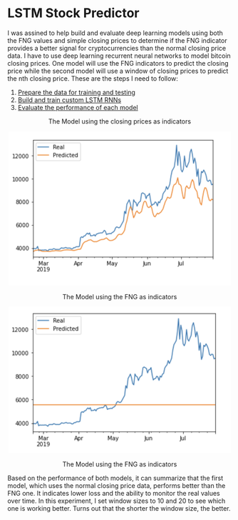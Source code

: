 # LSTM Stock Predictor

I was assined to help build and evaluate deep learning models using both the FNG values and simple closing prices to determine if the FNG indicator provides a better signal for cryptocurrencies than the normal closing price data. I have to use deep learning recurrent neural networks to model bitcoin closing prices. One model will use the FNG indicators to predict the closing price while the second model will use a window of closing prices to predict the nth closing price. These are the steps I need to follow:
1. [Prepare the data for training and testing](#prepare-the-data-for-training-and-testing)
2. [Build and train custom LSTM RNNs](#build-and-train-custom-lstm-rnns)
3. [Evaluate the performance of each model](#evaluate-the-performance-of-each-model)

<p align="center">The Model using the closing prices as indicators</p>
<p align="center">
<img src="https://github.com/padthai-sketch/Deep-Learning/blob/main/Images/closing.png" alt="drawing" width="500"/></p>

<p align="center">The Model using the FNG as indicators</p>
<p align="center">
<img src="https://github.com/padthai-sketch/Deep-Learning/blob/main/Images/fng.png" alt="drawing" width="500"/></p>
<p align="center">The Model using the FNG as indicators</p>

Based on the performance of both models, it can summarize that the first model, which uses the normal closing price data, performs better than the FNG one. It indicates lower loss and the ability to monitor the real values over time. In this experiment, I set window sizes to 10 and 20 to see which one is working better. Turns out that the shorter the window size, the better.
